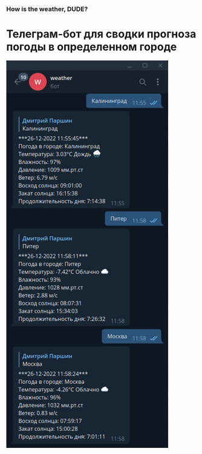 ### How is the weather, DUDE?

# Телеграм-бот для сводки прогноза погоды в определенном городе

![Image alt](https://github.com/DmitriiParshin/howIsTheWeather/raw/master/image/image.png)
